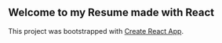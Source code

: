 ## Welcome to my Resume made with React

This project was bootstrapped with [Create React App](https://github.com/facebookincubator/create-react-app).